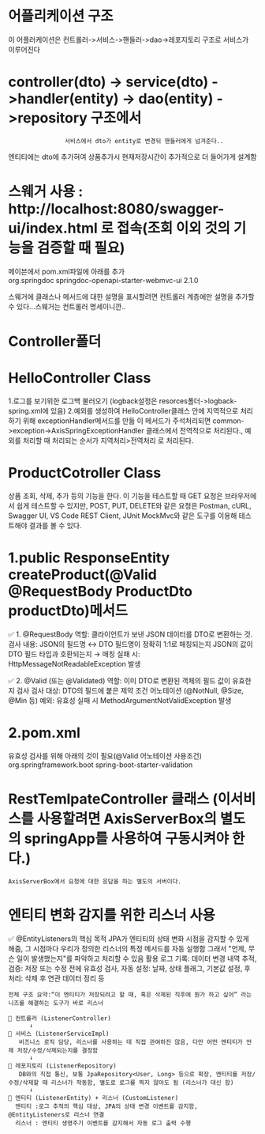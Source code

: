 # 어플리케이션 구조
 이 어플러케이션은 컨트롤러->서비스->핸들러->dao->레포지토리 구조로 서비스가 이루어진다

# controller(dto) -> service(dto) ->handler(entity) -> dao(entity) ->repository 구조에서 
                    서비스에서 dto가 entity로 변경뒤 핸들러에게 넘겨준다..
  엔티티에는 dto에 추가혀여 상품추가시 현재저장시간이 추가적으로 더 들어가게 설계함

# 스웨거 사용 : http://localhost:8080/swagger-ui/index.html  로 접속(조회 이외 것의 기능을 검증할 때 필요) 
   메이븐에서 pom.xml파일에 아래를 추가	
   <dependency>
		<groupId>org.springdoc</groupId>
		<artifactId>springdoc-openapi-starter-webmvc-ui</artifactId>
		<version>2.1.0</version>
   </dependency>  

   스웨거에 클래스나 메서드에 대한 설명을 표시할려면 컨트롤러 계층에만 설명을 추가할 수 있다...스웨거는 컨트롤러 명세이니깐..
                
# Controller폴더
 # HelloController Class
 1.로그를 보기위한 로그백 불러오기 (logback설정은 resorces폴더->logback-spring.xml에 있음)
 2.예외를 생성하여 HelloController클래스 안에 지역적으로 처리하기 위해 exceptionHandler메서드를 만듦
   이 메서드가 주석처리되면 common->exception->AxisSpringExceptionHandler 클래스에서 전역적으로 처리된다.,
   예외를 처리할 때 처리되는 순서가 지역처리>전역처리 로 처리된다.

# ProductCotroller Class
  상품 조회, 삭제, 추가 등의 기능을 한다.
  이 기능을 테스트할 때 GET 요청은 브라우저에서 쉽게 테스트할 수 있지만,
  POST, PUT, DELETE와 같은 요청은 Postman, cURL, Swagger UI, VS Code REST Client, JUnit MockMvc와 같은 도구를 이용해 테스트해야 결과를 볼 수 있다.

 # 1.public ResponseEntity<ProductDto> createProduct(@Valid @RequestBody ProductDto productDto)메서드
  ✅ 1. @RequestBody 역할: 클라이언트가 보낸 JSON 데이터를 DTO로 변환하는 것.
        검사 내용: JSON의 필드명 ↔ DTO 필드명이 정확히 1:1로 매칭되는지
                   JSON의 값이 DTO 필드 타입과 호환되는지   → 매칭 실패 시: HttpMessageNotReadableException 발생

  ✅ 2. @Valid (또는 @Validated) 역할: 이미 DTO로 변환된 객체의 필드 값이 유효한지 검사
        검사 대상: DTO의 필드에 붙은 제약 조건 어노테이션 (@NotNull, @Size, @Min 등)
        예외: 유효성 실패 시 MethodArgumentNotValidException 발생

  # 2.pom.xml
   유효성 검사를 위해 아래의 것이 필요(@Valid 어노테이션 사용조건)
    <dependency>
                <groupId>org.springframework.boot</groupId>
                <artifactId>spring-boot-starter-validation</artifactId>
    </dependency>
  
  # RestTemlpateController 클래스 (이서비스를 사용할려면 AxisServerBox의 별도의 springApp를 사용하여 구동시켜야 한다.)
    AxisServerBox에서 요청에 대한 응답을 하는 별도의 서버이다.


  # 엔티티 변화 감지를 위한 리스너 사용
   ✅ @EntityListeners의 핵심 목적
      JPA가 엔티티의 상태 변화 시점을 감지할 수 있게 해줌, 그 시점마다 우리가 정의한 리스너의 특정 메서드를 자동 실행함
      그래서 "언제, 무슨 일이 발생했는지"를 파악하고 처리할 수 있음
      활용
        로그 기록: 데이터 변경 내역 추적,            검증: 저장 또는 수정 전에 유효성 검사, 
        자동 설정: 날짜, 상태 플래그, 기본값 설정, 후처리: 삭제 후 연관 데이터 정리 등

    전체 구조 요약:“이 엔티티가 저장되려고 할 때, 혹은 삭제된 직후에 뭔가 하고 싶어” 라는 니즈를 해결하는 도구가 바로 리스너
   
    📌 컨트롤러 (ListenerController)
          ↓
    📌 서비스 (ListenerServiceImpl)
       비즈니스 로직 담당, 리스너를 사용하는 데 직접 관여하진 않음, 다만 어떤 엔티티가 언제 저장/수정/삭제되는지를 결정함
          ↓
    📌 레포지토리 (ListenerRepository)
       DB와의 직접 통신, 보통 JpaRepository<User, Long> 등으로 확장, 엔티티를 저장/수정/삭제할 때 리스너가 작동함, 별도로 로그를 찍지 않아도 됨 (리스너가 대신 함)
          ↓
    📌 엔티티 (ListenerEntity) + 리스너 (CustomListener)
      엔티티 :로그 추적의 핵심 대상, JPA의 상태 변경 이벤트를 감지함, @EntityListeners로 리스너 연결
      리스너 : 엔티티 생명주기 이벤트를 감지해서 자동 로그 출력 수행